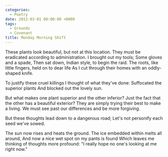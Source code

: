 ```yaml
---
categories:
  - Poetry
date: 2012-03-01 00:00:00 +0000
tags:
  - Grounds
  - Covenant
title: Monday Morning Shift
---
```


These plants look beautiful, but not at this location.
They must be eradicated according to administration.
I brought out my tools; Some gloves and a spade,
Then sat down, Indian style, to begin the raid.
The roots, like little fingers, held on to dear life
As I cut through their homes with an oddly-shaped knife.

To justify these cruel killings
I thought of what they've done:
Suffocated the superior plants
And blocked out the lovely sun.

But what makes one plant superior and the other inferior?
Just the fact that the other has a beautiful exterior?
They are simply trying their best to make a living.
We must see past our differences and be more forgiving.

But these thoughts lead down to a dangerous road;
Let's not personify each seed we've sowed.

The sun now rises and heats the ground.
The ice embedded within melts all around,
And now a nice wet spot on my pants is found
Which leaves me thinking of thoughts more profound:
"I really hope no one's looking at me right now."
